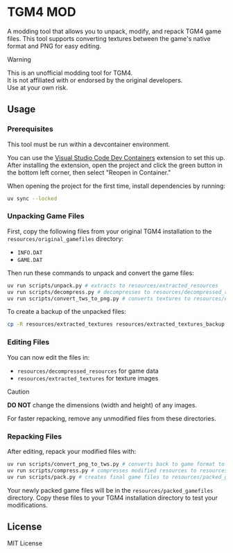 # TGM4 MOD

A modding tool that allows you to unpack, modify, and repack TGM4 game files. This tool supports converting textures between the game's native format and PNG for easy editing.

> [!WARNING]  
> This is an unofficial modding tool for TGM4.  
> It is not affiliated with or endorsed by the original developers.  
> Use at your own risk.

## Usage

### Prerequisites

This tool must be run within a devcontainer environment.

You can use the [Visual Studio Code Dev Containers](https://marketplace.visualstudio.com/items?itemName=ms-vscode-remote.remote-containers) extension to set this up. After installing the extension, open the project and click the green button in the bottom left corner, then select "Reopen in Container."

When opening the project for the first time, install dependencies by running:

```bash
uv sync --locked
```

### Unpacking Game Files

First, copy the following files from your original TGM4 installation to the `resources/original_gamefiles` directory:

- `INFO.DAT`
- `GAME.DAT`

Then run these commands to unpack and convert the game files:

```bash
uv run scripts/unpack.py # extracts to resources/extracted_resources
uv run scripts/decompress.py # decompresses to resources/decompressed_resources
uv run scripts/convert_tws_to_png.py # converts textures to resources/extracted_textures
```

To create a backup of the unpacked files:

```bash
cp -R resources/extracted_textures resources/extracted_textures_backup
```

### Editing Files

You can now edit the files in:
- `resources/decompressed_resources` for game data
- `resources/extracted_textures` for texture images

> [!CAUTION]
> **DO NOT** change the dimensions (width and height) of any images.

For faster repacking, remove any unmodified files from these directories.

### Repacking Files

After editing, repack your modified files with:

```bash
uv run scripts/convert_png_to_tws.py # converts back to game format to resources/decompressed_resources_edited
uv run scripts/compress.py # compresses modified resources to resources/extracted_resources_edited
uv run scripts/pack.py # creates final game files to resources/packed_gamefiles
```

Your newly packed game files will be in the `resources/packed_gamefiles` directory.
Copy these files to your TGM4 installation directory to test your modifications.

## License

MIT License
